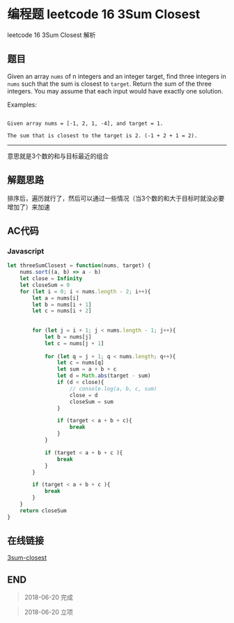 # 编程题 leetcode 16 3Sum Closest

leetcode 16 3Sum Closest 解析

## 题目

Given an array `nums` of n integers and an integer target, find three integers in `nums` such that the sum is closest to `target`. Return the sum of the three integers. You may assume that each input would have exactly one solution.

Examples:

```

Given array nums = [-1, 2, 1, -4], and target = 1.

The sum that is closest to the target is 2. (-1 + 2 + 1 = 2).

```
----

意思就是3个数的和与目标最近的组合

## 解题思路

排序后，遍历就行了，然后可以通过一些情况（当3个数的和大于目标时就没必要增加了）来加速

## AC代码

### Javascript

``` javascript
let threeSumClosest = function(nums, target) {
    nums.sort((a, b) => a - b)
    let close = Infinity
    let closeSum = 0
    for (let i = 0; i < nums.length - 2; i++){
        let a = nums[i]
        let b = nums[i + 1]
        let c = nums[i + 2]
        
        
        for (let j = i + 1; j < nums.length - 1; j++){
            let b = nums[j]
            let c = nums[j + 1]
            
            for (let q = j + 1; q < nums.length; q++){
                let c = nums[q]
                let sum = a + b + c
                let d = Math.abs(target - sum)
                if (d < close){
                    // console.log(a, b, c, sum)
                    close = d
                    closeSum = sum
                }

                if (target < a + b + c){
                    break
                }
            }

            if (target < a + b + c ){
                break
            }
        }

        if (target < a + b + c ){
            break
        }
    }
    return closeSum
}
```
## 在线链接

[3sum-closest](https://leetcode.com/problems/3sum-closest/)

## END

>   2018-06-20  完成

>   2018-06-20  立项
